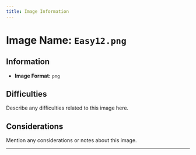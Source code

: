 ```yaml
---
title: Image Information
---
```


# Image Name: `Easy12.png`

## Information

- **Image Format:** `png`

## Difficulties

Describe any difficulties related to this image here.

## Considerations

Mention any considerations or notes about this image.

---
